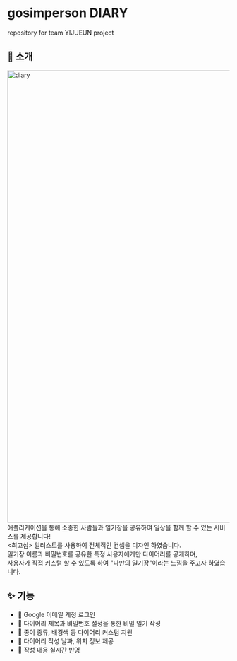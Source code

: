 # gosimperson DIARY 
repository for team YIJUEUN project

## 👋 소개
<img width="1024" alt="diary" src="https://github.com/seojueunn/YIJUEUN/assets/79799635/195a4c23-49fa-43fe-a117-4554bba1447e">
애플리케이션을 통해 소중한 사람들과 일기장을 공유하여 일상을 함께 할 수 있는 서비스를 제공합니다! <br>
<최고심> 일러스트를 사용하여 전체적인 컨셉을 디자인 하였습니다. <br>
일기장 이름과 비밀번호를 공유한 특정 사용자에게만 다이어리를 공개하며, <br>
사용자가 직접 커스텀 할 수 있도록 하여 "나만의 일기장"이라는 느낌을 주고자 하였습니다.

## ✨ 기능
- 🔑 Google 이메일 계정 로그인
- 🙊 다이어리 제목과 비밀번호 설정을 통한 비밀 일기 작성
- 🎨 종이 종류, 배경색 등 다이어리 커스텀 지원
- 📍 다이어리 작성 날짜, 위치 정보 제공
- 📝 작성 내용 실시간 반영
